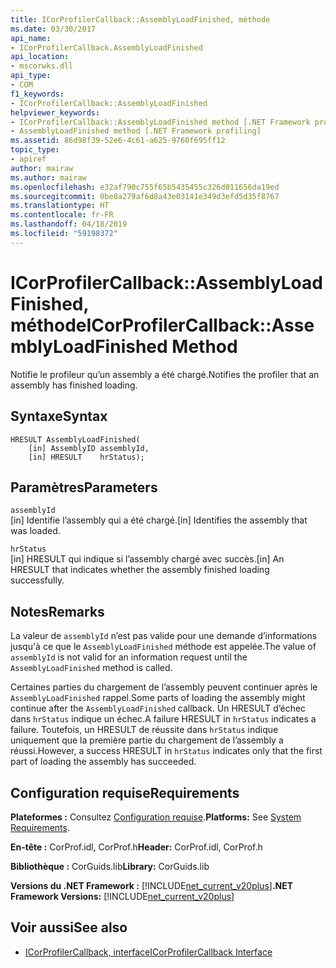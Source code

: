 ```yaml
---
title: ICorProfilerCallback::AssemblyLoadFinished, méthode
ms.date: 03/30/2017
api_name:
- ICorProfilerCallback.AssemblyLoadFinished
api_location:
- mscorwks.dll
api_type:
- COM
f1_keywords:
- ICorProfilerCallback::AssemblyLoadFinished
helpviewer_keywords:
- ICorProfilerCallback::AssemblyLoadFinished method [.NET Framework profiling]
- AssemblyLoadFinished method [.NET Framework profiling]
ms.assetid: 86d98f39-52e6-4c61-a625-9760f695ff12
topic_type:
- apiref
author: mairaw
ms.author: mairaw
ms.openlocfilehash: e32af790c755f65b5435455c326d011656da19ed
ms.sourcegitcommit: 0be8a279af6d8a43e03141e349d3efd5d35f8767
ms.translationtype: HT
ms.contentlocale: fr-FR
ms.lasthandoff: 04/18/2019
ms.locfileid: "59198372"
---
```

# <a name="icorprofilercallbackassemblyloadfinished-method"></a><span data-ttu-id="457aa-102">ICorProfilerCallback::AssemblyLoadFinished, méthode</span><span class="sxs-lookup"><span data-stu-id="457aa-102">ICorProfilerCallback::AssemblyLoadFinished Method</span></span>
<span data-ttu-id="457aa-103">Notifie le profileur qu’un assembly a été chargé.</span><span class="sxs-lookup"><span data-stu-id="457aa-103">Notifies the profiler that an assembly has finished loading.</span></span>  
  
## <a name="syntax"></a><span data-ttu-id="457aa-104">Syntaxe</span><span class="sxs-lookup"><span data-stu-id="457aa-104">Syntax</span></span>  
  
```  
HRESULT AssemblyLoadFinished(  
    [in] AssemblyID assemblyId,  
    [in] HRESULT    hrStatus);  
```  
  
## <a name="parameters"></a><span data-ttu-id="457aa-105">Paramètres</span><span class="sxs-lookup"><span data-stu-id="457aa-105">Parameters</span></span>  
 `assemblyId`  
 <span data-ttu-id="457aa-106">[in] Identifie l’assembly qui a été chargé.</span><span class="sxs-lookup"><span data-stu-id="457aa-106">[in] Identifies the assembly that was loaded.</span></span>  
  
 `hrStatus`  
 <span data-ttu-id="457aa-107">[in] HRESULT qui indique si l’assembly chargé avec succès.</span><span class="sxs-lookup"><span data-stu-id="457aa-107">[in] An HRESULT that indicates whether the assembly finished loading successfully.</span></span>  
  
## <a name="remarks"></a><span data-ttu-id="457aa-108">Notes</span><span class="sxs-lookup"><span data-stu-id="457aa-108">Remarks</span></span>  
 <span data-ttu-id="457aa-109">La valeur de `assemblyId` n’est pas valide pour une demande d’informations jusqu'à ce que le `AssemblyLoadFinished` méthode est appelée.</span><span class="sxs-lookup"><span data-stu-id="457aa-109">The value of `assemblyId` is not valid for an information request until the `AssemblyLoadFinished` method is called.</span></span>  
  
 <span data-ttu-id="457aa-110">Certaines parties du chargement de l’assembly peuvent continuer après le `AssemblyLoadFinished` rappel.</span><span class="sxs-lookup"><span data-stu-id="457aa-110">Some parts of loading the assembly might continue after the `AssemblyLoadFinished` callback.</span></span> <span data-ttu-id="457aa-111">Un HRESULT d’échec dans `hrStatus` indique un échec.</span><span class="sxs-lookup"><span data-stu-id="457aa-111">A failure HRESULT in `hrStatus` indicates a failure.</span></span> <span data-ttu-id="457aa-112">Toutefois, un HRESULT de réussite dans `hrStatus` indique uniquement que la première partie du chargement de l’assembly a réussi.</span><span class="sxs-lookup"><span data-stu-id="457aa-112">However, a success HRESULT in `hrStatus` indicates only that the first part of loading the assembly has succeeded.</span></span>  
  
## <a name="requirements"></a><span data-ttu-id="457aa-113">Configuration requise</span><span class="sxs-lookup"><span data-stu-id="457aa-113">Requirements</span></span>  
 <span data-ttu-id="457aa-114">**Plateformes :** Consultez [Configuration requise](../../../../docs/framework/get-started/system-requirements.md).</span><span class="sxs-lookup"><span data-stu-id="457aa-114">**Platforms:** See [System Requirements](../../../../docs/framework/get-started/system-requirements.md).</span></span>  
  
 <span data-ttu-id="457aa-115">**En-tête :** CorProf.idl, CorProf.h</span><span class="sxs-lookup"><span data-stu-id="457aa-115">**Header:** CorProf.idl, CorProf.h</span></span>  
  
 <span data-ttu-id="457aa-116">**Bibliothèque :** CorGuids.lib</span><span class="sxs-lookup"><span data-stu-id="457aa-116">**Library:** CorGuids.lib</span></span>  
  
 <span data-ttu-id="457aa-117">**Versions du .NET Framework :** [!INCLUDE[net_current_v20plus](../../../../includes/net-current-v20plus-md.md)]</span><span class="sxs-lookup"><span data-stu-id="457aa-117">**.NET Framework Versions:** [!INCLUDE[net_current_v20plus](../../../../includes/net-current-v20plus-md.md)]</span></span>  
  
## <a name="see-also"></a><span data-ttu-id="457aa-118">Voir aussi</span><span class="sxs-lookup"><span data-stu-id="457aa-118">See also</span></span>

- [<span data-ttu-id="457aa-119">ICorProfilerCallback, interface</span><span class="sxs-lookup"><span data-stu-id="457aa-119">ICorProfilerCallback Interface</span></span>](../../../../docs/framework/unmanaged-api/profiling/icorprofilercallback-interface.md)
